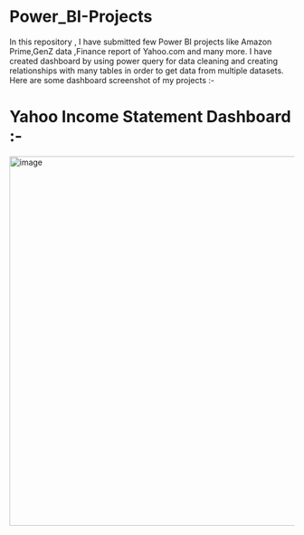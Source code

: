 # Power_BI-Projects 
In this repository , I have submitted few Power BI projects like Amazon Prime,GenZ data ,Finance report of Yahoo.com and many more. 
I have created dashboard by using power query for data cleaning and creating relationships with many tables in order to get data from multiple datasets. 
Here are some dashboard screenshot of my projects :-  
# Yahoo Income Statement Dashboard :- 
<img width="653" alt="image" src="https://github.com/tripathy406/Power_BI-Projects/assets/141568396/e5090750-a30c-476a-aa35-68c75c218c28">
